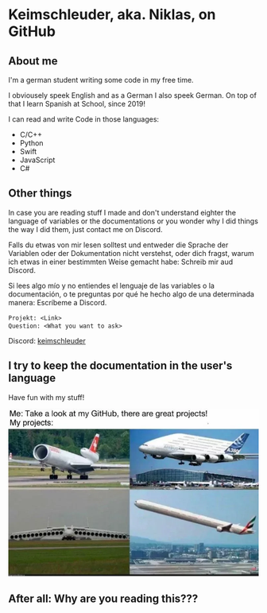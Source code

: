 # Keimschleuder, aka. Niklas, on GitHub

## About me

  I'm a german student writing some code in my free time.
  
  I obviousely speek English and as a German I also speek German. On top of that I learn Spanish at School, since 2019!

  I can read and write Code in those languages:

- C/C++
- Python
- Swift
- JavaScript
- C#

## Other things

  In case you are reading stuff I made and don't understand eighter the language of variables or the documentations or you wonder why I did things the way I did them, just contact me on Discord.
  
  Falls du etwas von mir lesen solltest und entweder die Sprache der Variablen oder der Dokumentation nicht verstehst, oder dich fragst, warum ich etwas in einer bestimmten Weise gemacht habe: Schreib mir aud Discord.
  
  Si lees algo mío y no entiendes el lenguaje de las variables o la documentación, o te preguntas por qué he hecho algo de una determinada manera: Escríbeme a Discord.

    Projekt: <Link>
    Question: <What you want to ask>

  Discord: [keimschleuder](https://www.discordapp.com/users/1047546993796452464)

## I try to keep the documentation in the user's language

  Have fun with my stuff!

![My Projects](/Projects.webp)

## After all: Why are you reading this???
